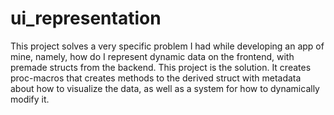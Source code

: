 # ui_representation
This project solves a very specific problem I had while developing an app of mine, namely, how do I represent dynamic data on the frontend, with premade structs from the backend. This project is the solution. It creates proc-macros that creates methods to the derived struct with metadata about how to visualize the data, as well as a system for how to dynamically modify it.
